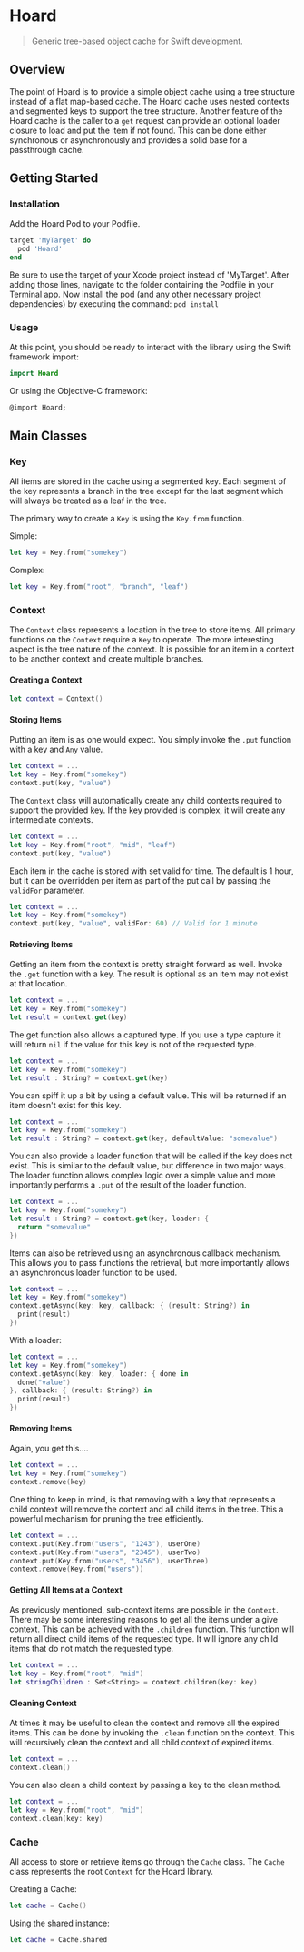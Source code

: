# Hoard
> Generic tree-based object cache for Swift development.

## Overview
The point of Hoard is to provide a simple object cache using a tree structure instead of a flat map-based cache.  The Hoard cache uses nested contexts and segmented keys to support the tree structure.  Another feature of the Hoard cache is the caller to a `get` request can provide an optional loader closure to load and put the item if not found.  This can be done either synchronous or asynchronously and provides a solid base for a passthrough cache.

## Getting Started

### Installation

Add the Hoard Pod to your Podfile.
```ruby
target 'MyTarget' do
  pod 'Hoard'
end
```

Be sure to use the target of your Xcode project instead of 'MyTarget'.  After adding those lines, navigate to the folder containing the Podfile in your Terminal app.  Now install the pod (and any other necessary project dependencies) by executing the command: `pod install`

### Usage

At this point, you should be ready to interact with the library using the Swift framework import:

```swift
import Hoard
```

Or using the Objective-C framework:

```
@import Hoard;
```


## Main Classes

### Key

All items are stored in the cache using a segmented key.  Each segment of the key represents a branch in the tree except for the last segment which will always be treated as a leaf in the tree.  

The primary way to create a `Key` is using the `Key.from` function.

Simple:
```swift
let key = Key.from("somekey")
```

Complex:
```swift
let key = Key.from("root", "branch", "leaf")
```

### Context

The `Context` class represents a location in the tree to store items. All primary functions on the `Context` require a `Key` to operate.  The more interesting aspect is the tree nature of the context.  It is possible for an item in a context to be another context and create multiple branches.  

#### Creating a Context

```swift
let context = Context()
```

#### Storing Items

Putting an item is as one would expect.  You simply invoke the `.put` function with a key and `Any` value.

```swift
let context = ...
let key = Key.from("somekey")
context.put(key, "value")
```

The `Context` class will automatically create any child contexts required to support the provided key.  If the key provided is complex, it will create any intermediate contexts.  

```swift
let context = ...
let key = Key.from("root", "mid", "leaf")
context.put(key, "value")
```

Each item in the cache is stored with set valid for time.  The default is 1 hour, but it can be overridden per item as part of the put call by passing the `validFor` parameter.

```swift
let context = ...
let key = Key.from("somekey")
context.put(key, "value", validFor: 60) // Valid for 1 minute
```


#### Retrieving Items

Getting an item from the context is pretty straight forward as well.  Invoke the `.get` function with a key.  The result is optional as an item may not exist at that location.

```swift
let context = ...
let key = Key.from("somekey")
let result = context.get(key)
```

The get function also allows a captured type.  If you use a type capture it will return `nil` if the value for this key is not of the requested type.

```swift
let context = ...
let key = Key.from("somekey")
let result : String? = context.get(key)
```

You can spiff it up a bit by using a default value.  This will be returned if an item doesn't exist for this key.

```swift
let context = ...
let key = Key.from("somekey")
let result : String? = context.get(key, defaultValue: "somevalue")
```

You can also provide a loader function that will be called if the key does not exist. This is similar to the default value, but difference in two major ways.  The loader function allows complex logic over a simple value and more importantly performs a `.put` of the result of the loader function.  

```swift
let context = ...
let key = Key.from("somekey")
let result : String? = context.get(key, loader: {
  return "somevalue"
})
```

Items can also be retrieved using an asynchronous callback mechanism.  This allows you to pass functions the retrieval, but more importantly allows an asynchronous loader function to be used.

```swift
let context = ...
let key = Key.from("somekey")
context.getAsync(key: key, callback: { (result: String?) in
  print(result)
})
```

With a loader:
```swift
let context = ...
let key = Key.from("somekey")
context.getAsync(key: key, loader: { done in
  done("value")
}, callback: { (result: String?) in
  print(result)
})
```

#### Removing Items

Again, you get this....

```swift
let context = ...
let key = Key.from("somekey")
context.remove(key)
```

One thing to keep in mind, is that removing with a key that represents a child context will remove the context and all child items in the tree.  This a powerful mechanism for pruning the tree efficiently.  

```swift
let context = ...
context.put(Key.from("users", "1243"), userOne)
context.put(Key.from("users", "2345"), userTwo)
context.put(Key.from("users", "3456"), userThree)
context.remove(Key.from("users"))
```

#### Getting All Items at a Context

As previously mentioned, sub-context items are possible in the `Context`.  There may be some interesting reasons to get all the items under a give context.  This can be achieved with the `.children` function.  This function will return all direct child items of the requested type.  It will ignore any child items that do not match the requested type.

```swift
let context = ...
let key = Key.from("root", "mid")
let stringChildren : Set<String> = context.children(key: key)
```

#### Cleaning Context

At times it may be useful to clean the context and remove all the expired items.  This can be done by invoking the `.clean` function on the context.  This will recursively clean the context and all child context of expired items.

```swift
let context = ...
context.clean()
```

You can also clean a child context by passing a key to the clean method.

```swift
let context = ...
let key = Key.from("root", "mid")
context.clean(key: key)
```

### Cache

All access to store or retrieve items go through the `Cache` class. The `Cache` class represents the root `Context` for the Hoard library.  

Creating a Cache:

```swift
let cache = Cache()
```

Using the shared instance:
```swift
let cache = Cache.shared
```
